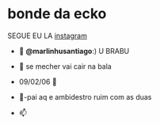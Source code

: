# bonde da ecko
 
 SEGUE EU LA [instagram](instagram.com/santiago_xx06)
-  👋 **@marlinhusantiago**:) U BRABU
- 👀 se mecher vai cair na bala
-  09/02/06 💞️
- 🌝-pai aq e ambidestro ruim com as duas 

- 📫

<!---
marlinhusantiago/marlinhusantiago is a ✨ special ✨ repository because its `README.md` (this file) appears on your GitHub profile.
You can click the Preview link to take a look at your changes.
--->
